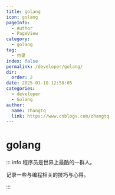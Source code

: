 ```yaml
---
title: golang
icon: golang
pageInfo: 
  - Author
  - PageView
category: 
  - golang
tag: 
  - 目录
index: false
permalink: /developer/golang/
dir: 
  order: 2
date: 2025-01-10 12:58:05
categories: 
  - developer
  - Golang
author: 
  name: zhangtq
  link: https://www.cnblogs.com/zhangtq
---
```


# golang


::: info 程序员是世界上最酷的一群人。

记录一些与编程相关的技巧与心得。

:::

<Catalog base='/developer/golang/' />